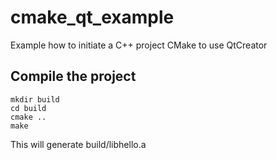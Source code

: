 # cmake_qt_example
Example how to initiate a C++ project CMake to use QtCreator

## Compile the project

```
mkdir build
cd build
cmake ..
make
```

This will generate build/libhello.a

